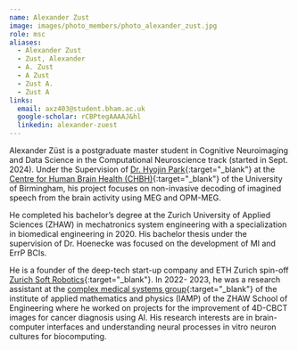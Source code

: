 ```yaml
---
name: Alexander Zust
image: images/photo_members/photo_alexander_zust.jpg
role: msc
aliases:
  - Alexander Zust
  - Zust, Alexander 
  - A. Zust
  - A Zust
  - Zust A.
  - Zust A  
links:
  email: axz403@student.bham.ac.uk
  google-scholar: rCBPtegAAAAJ&hl
  linkedin: alexander-zuest
---
```


Alexander Züst is a postgraduate master student in Cognitive Neuroimaging and Data Science in the Computational Neuroscience track (started in Sept. 2024). Under the Supervision of [Dr. Hyojin Park](https://www.neureca.org/members/hyojin-park.html){:target="_blank"} at the [Centre for Human Brain Health (CHBH)](https://www.birmingham.ac.uk/research/centre-for-human-brain-health/index.aspx){:target="_blank"} of the University of Birmingham, his project focuses on non-invasive decoding of imagined speech from the brain activity using MEG and OPM-MEG.

He completed his bachelor’s degree at the Zurich University of Applied Sciences (ZHAW) in mechatronics system engineering with a specialization in biomedical engineering in 2020. His bachelor thesis under the supervision of Dr. Hoenecke was focused on the development of MI and ErrP BCIs.

He is a founder of the deep-tech start-up company and ETH Zurich spin-off [Zurich Soft Robotics](https://www.solskin.swiss/en){:target="_blank"}. In 2022- 2023, he was a research assistant at the [complex medical systems group](https://www.zhaw.ch/en/engineering/institutes-centres/iamp/applied-complex-systems-science/#c119744){:target="_blank"} of the institute of applied mathematics and physics (IAMP) of the ZHAW School of Engineering where he worked on projects for the improvement of 4D-CBCT images for cancer diagnosis using AI. His research interests are in brain-computer interfaces and understanding neural processes in vitro neuron cultures for biocomputing.
